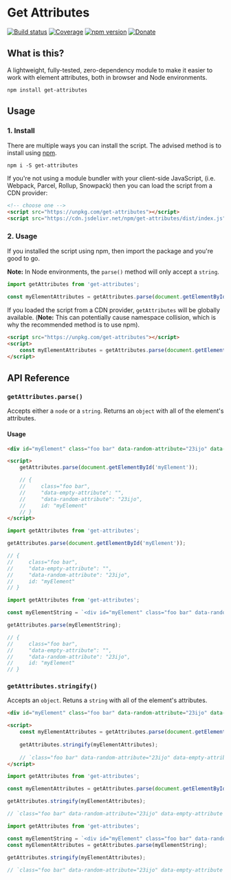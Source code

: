 # Get Attributes

[![Build status](https://img.shields.io/travis/rdimascio/get-attributes/master?style=flat-square)](https://travis-ci.org/rdimascio/get-attributes)
[![Coverage](https://img.shields.io/coveralls/github/rdimascio/get-attributes/master?style=flat-square)](https://coveralls.io/github/rdimascio/get-attributes?branch=master)
[![npm version](https://img.shields.io/npm/v/get-attributes?style=flat-square)](https://www.npmjs.com/package/get-attributes)
[![Donate](https://img.shields.io/badge/donate-paypal-blue?style=flat-square)](https://www.paypal.me/rdimascio/5)

## What is this?

A lightweight, fully-tested, zero-dependency module to make it easier to work with element attributes, both in browser and Node environments.

```shell
npm install get-attributes
```

## Usage

### 1. Install

There are multiple ways you can install the script. The advised method is to install using [npm](https://docs.npmjs.com/getting-started/what-is-npm).

```shell
npm i -S get-attributes
```

If you're not using a module bundler with your client-side JavaScript, (i.e. Webpack, Parcel, Rollup, Snowpack) then you can load the script from a CDN provider:

```html
<!-- choose one -->
<script src="https://unpkg.com/get-attributes"></script>
<script src="https://cdn.jsdelivr.net/npm/get-attributes/dist/index.js"></script>
```

### 2. Usage

If you installed the script using npm, then import the package and you're good to go.

**Note:** In Node environments, the `parse()` method will only accept a `string`.

```js
import getAttributes from 'get-attributes';

const myElementAttributes = getAttributes.parse(document.getElementById('myElement'));
```

If you loaded the script from a CDN provider, `getAttributes` will be globally available. (**Note:** This can potentially cause namespace collision, which is why the recommended method is to use npm).

```html
<script src="https://unpkg.com/get-attributes"></script>
<script>
    const myElementAttributes = getAttributes.parse(document.getElementById('myElement'));
</script>
```

## API Reference

### `getAttributes.parse()`

Accepts either a `node` or a `string`. Returns an `object` with all of the element's attributes.

#### Usage

```html
<div id="myElement" class="foo bar" data-random-attribute="23ijo" data-empty-attribute></div>

<script>
    getAttributes.parse(document.getElementById('myElement'));

    // {
    //     class="foo bar",
    //     "data-empty-attribute": "",
    //     "data-random-attribute": "23ijo",
    //     id: "myElement"
    // }
</script>
```

```js
import getAttributes from 'get-attributes';

getAttributes.parse(document.getElementById('myElement'));

// {
//     class="foo bar",
//     "data-empty-attribute": "",
//     "data-random-attribute": "23ijo",
//     id: "myElement"
// }
```

```js
import getAttributes from 'get-attributes';

const myElementString = `<div id="myElement" class="foo bar" data-random-attribute="23ijo" data-empty-attribute></div>`;

getAttributes.parse(myElementString);

// {
//     class="foo bar",
//     "data-empty-attribute": "",
//     "data-random-attribute": "23ijo",
//     id: "myElement"
// }
```

### `getAttributes.stringify()`

Accepts an `object`. Retuns a `string` with all of the element's attributes.

```html
<div id="myElement" class="foo bar" data-random-attribute="23ijo" data-empty-attribute></div>

<script>
    const myElementAttributes = getAttributes.parse(document.getElementById('myElement'));
    
    getAttributes.stringify(myElementAttributes);
    
    // `class="foo bar" data-random-attribute="23ijo" data-empty-attribute id="myElement"`
</script>
```

```js
import getAttributes from 'get-attributes';

const myElementAttributes = getAttributes.parse(document.getElementById('myElement'));

getAttributes.stringify(myElementAttributes);

// `class="foo bar" data-random-attribute="23ijo" data-empty-attribute id="myElement"`
```

```js
import getAttributes from 'get-attributes';

const myElementString = `<div id="myElement" class="foo bar" data-random-attribute="23ijo" data-empty-attribute></div>`;
const myElementAttributes = getAttributes.parse(myElementString);

getAttributes.stringify(myElementAttributes);
    
// `class="foo bar" data-random-attribute="23ijo" data-empty-attribute id="myElement"`
```
